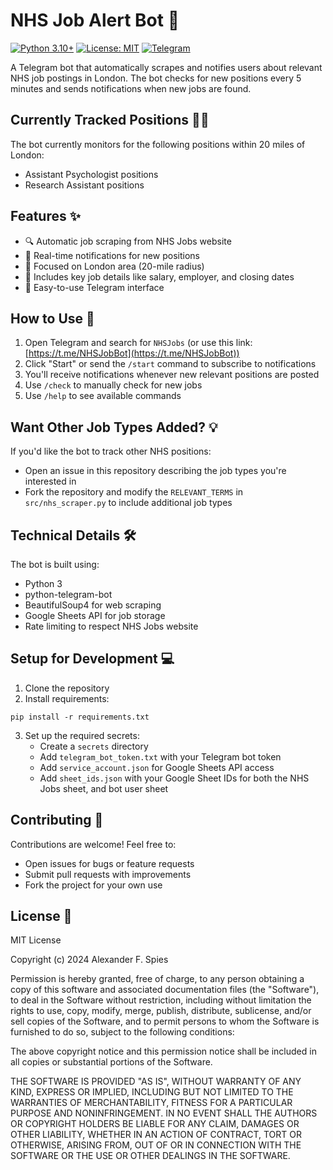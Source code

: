 # NHS Job Alert Bot 🏥 

[![Python 3.10+](https://img.shields.io/badge/python-3.10+-blue.svg)](https://www.python.org/downloads/)
[![License: MIT](https://img.shields.io/badge/License-MIT-yellow.svg)](https://opensource.org/licenses/MIT)
[![Telegram](https://img.shields.io/badge/Telegram-Bot-blue?logo=telegram)](https://telegram.org/)

A Telegram bot that automatically scrapes and notifies users about relevant NHS job postings in London. The bot checks for new positions every 5 minutes and sends notifications when new jobs are found.

## Currently Tracked Positions 👨‍⚕️

The bot currently monitors for the following positions within 20 miles of London:
- Assistant Psychologist positions
- Research Assistant positions

## Features ✨

- 🔍 Automatic job scraping from NHS Jobs website
- 🚨 Real-time notifications for new positions
- 📍 Focused on London area (20-mile radius)
- 📅 Includes key job details like salary, employer, and closing dates
- 🤖 Easy-to-use Telegram interface

## How to Use 🚀

1. Open Telegram and search for `NHSJobs` (or use this link: [https://t.me/NHSJobBot](https://t.me/NHSJobBot))
2. Click "Start" or send the `/start` command to subscribe to notifications
3. You'll receive notifications whenever new relevant positions are posted
4. Use `/check` to manually check for new jobs
5. Use `/help` to see available commands

## Want Other Job Types Added? 💡

If you'd like the bot to track other NHS positions:
- Open an issue in this repository describing the job types you're interested in
- Fork the repository and modify the `RELEVANT_TERMS` in `src/nhs_scraper.py` to include additional job types

## Technical Details 🛠️

The bot is built using:
- Python 3
- python-telegram-bot
- BeautifulSoup4 for web scraping
- Google Sheets API for job storage
- Rate limiting to respect NHS Jobs website

## Setup for Development 💻

1. Clone the repository
2. Install requirements:
```
pip install -r requirements.txt
```
3. Set up the required secrets:
   - Create a `secrets` directory
   - Add `telegram_bot_token.txt` with your Telegram bot token
   - Add `service_account.json` for Google Sheets API access
   - Add `sheet_ids.json` with your Google Sheet IDs for both the NHS Jobs sheet, and bot user sheet

## Contributing 🤝

Contributions are welcome! Feel free to:
- Open issues for bugs or feature requests
- Submit pull requests with improvements
- Fork the project for your own use

## License 📝

MIT License

Copyright (c) 2024 Alexander F. Spies

Permission is hereby granted, free of charge, to any person obtaining a copy
of this software and associated documentation files (the "Software"), to deal
in the Software without restriction, including without limitation the rights
to use, copy, modify, merge, publish, distribute, sublicense, and/or sell
copies of the Software, and to permit persons to whom the Software is
furnished to do so, subject to the following conditions:

The above copyright notice and this permission notice shall be included in all
copies or substantial portions of the Software.

THE SOFTWARE IS PROVIDED "AS IS", WITHOUT WARRANTY OF ANY KIND, EXPRESS OR
IMPLIED, INCLUDING BUT NOT LIMITED TO THE WARRANTIES OF MERCHANTABILITY,
FITNESS FOR A PARTICULAR PURPOSE AND NONINFRINGEMENT. IN NO EVENT SHALL THE
AUTHORS OR COPYRIGHT HOLDERS BE LIABLE FOR ANY CLAIM, DAMAGES OR OTHER
LIABILITY, WHETHER IN AN ACTION OF CONTRACT, TORT OR OTHERWISE, ARISING FROM,
OUT OF OR IN CONNECTION WITH THE SOFTWARE OR THE USE OR OTHER DEALINGS IN THE
SOFTWARE.